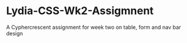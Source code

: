 # Lydia-CSS-Wk2-Assigmnent
A Cyphercrescent assignment for week two on table, form and nav bar design
